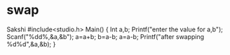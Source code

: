 # swap
Sakshi
#include<studio.h>
Main()
{
Int a,b;
Printf("enter the value for a,b");
Scanf("%dd%,&a,&b");
a=a+b;
b=a-b;
a=a-b;
Printf("after swapping %d%d",&a,&b);
}
